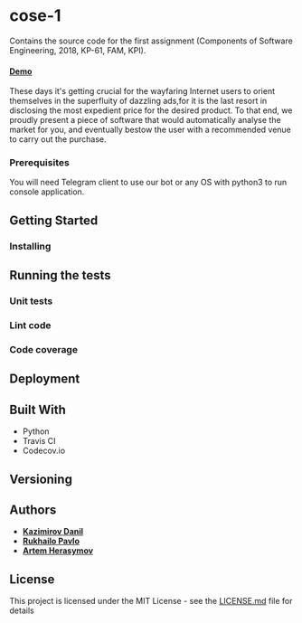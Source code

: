 # cose-1
Сontains the source code for the first assignment (Components of Software Engineering, 2018, KP-61, FAM, KPI).
#### [Demo](#)
These days it's getting crucial for the wayfaring Internet users to orient themselves in the superfluity of dazzling ads,for it is the last resort in disclosing the most expedient price for the desired product. To that end, we proudly present a piece of software that would automatically analyse the market for you, and eventually bestow the user with a recommended venue to carry out the purchase.
### Prerequisites
 You will need Telegram client to use our bot or any OS with python3 to run console application.
## Getting Started
### Installing
## Running the tests
### Unit tests
### Lint code
### Code coverage
## Deployment
## Built With
* Python
* Travis CI
* Codecov.io

## Versioning
## Authors
* __[Kazimirov Danil](https://github.com/ZulusK)__
* __[Rukhailo Pavlo](https://github.com/IceBroForever)__
* __[Artem Herasymov](https://github.com/ArtHerasymov)__

## License
This project is licensed under the MIT License - see the [LICENSE.md](LICENSE.md) file for details
